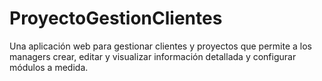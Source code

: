 # ProyectoGestionClientes
Una aplicación web para gestionar clientes y proyectos que permite a los managers crear, editar y visualizar información detallada y configurar módulos a medida.
